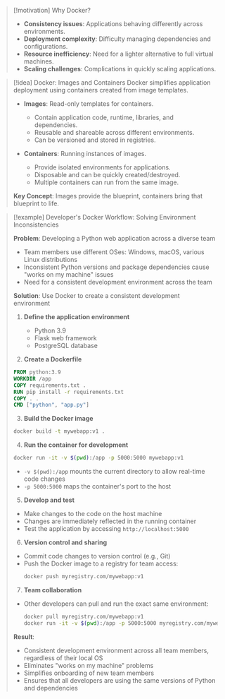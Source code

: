 > [!motivation] Why Docker?
> - **Consistency issues**: Applications behaving differently across environments.
> - **Deployment complexity**: Difficulty managing dependencies and configurations.
> - **Resource inefficiency**: Need for a lighter alternative to full virtual machines.
> - **Scaling challenges**: Complications in quickly scaling applications.

> [!idea] Docker: Images and Containers
> Docker simplifies application deployment using containers created from image templates.
> 
> - **Images**: Read-only templates for containers.
>   - Contain application code, runtime, libraries, and dependencies.
>   - Reusable and shareable across different environments.
>   - Can be versioned and stored in registries.
> 
> - **Containers**: Running instances of images.
>   - Provide isolated environments for applications.
>   - Disposable and can be quickly created/destroyed.
>   - Multiple containers can run from the same image.
> 
> **Key Concept**: Images provide the blueprint, containers bring that blueprint to life.



> [!example] Developer's Docker Workflow: Solving Environment Inconsistencies
>
> **Problem**: Developing a Python web application across a diverse team
> - Team members use different OSes: Windows, macOS, various Linux distributions
> - Inconsistent Python versions and package dependencies cause "works on my machine" issues
> - Need for a consistent development environment across the team
>
> **Solution**: Use Docker to create a consistent development environment
>
> 1. **Define the application environment**
>    - Python 3.9
>    - Flask web framework
>    - PostgreSQL database
>
> 2. **Create a Dockerfile**
> ```dockerfile
> FROM python:3.9
> WORKDIR /app
> COPY requirements.txt .
> RUN pip install -r requirements.txt
> COPY . .
> CMD ["python", "app.py"]
> ```
>
> 3. **Build the Docker image**
> ```bash
> docker build -t mywebapp:v1 .
> ```
>
> 4. **Run the container for development**
> ```bash
> docker run -it -v $(pwd):/app -p 5000:5000 mywebapp:v1
> ```
> - `-v $(pwd):/app` mounts the current directory to allow real-time code changes
> - `-p 5000:5000` maps the container's port to the host
>
> 5. **Develop and test**
> - Make changes to the code on the host machine
> - Changes are immediately reflected in the running container
> - Test the application by accessing `http://localhost:5000`
>
> 6. **Version control and sharing**
> - Commit code changes to version control (e.g., Git)
> - Push the Docker image to a registry for team access:
>   ```bash
>   docker push myregistry.com/mywebapp:v1
>   ```
>
> 7. **Team collaboration**
> - Other developers can pull and run the exact same environment:
>   ```bash
>   docker pull myregistry.com/mywebapp:v1
>   docker run -it -v $(pwd):/app -p 5000:5000 myregistry.com/mywebapp:v1
>   ```
>
> **Result**: 
> - Consistent development environment across all team members, regardless of their local OS
> - Eliminates "works on my machine" problems
> - Simplifies onboarding of new team members
> - Ensures that all developers are using the same versions of Python and dependencies
